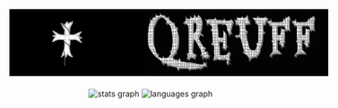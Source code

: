 <div style="display: flex;">
    <img src="https://github.com/Qreuff/Qreuff/blob/main/1.png?raw=true" width="240" />
    <img src="https://github.com/Qreuff/Qreuff/blob/main/Qreuff.gif?raw=true" width="500" />
</div>

###

<div align="center">
  <img src="https://github-readme-stats.vercel.app/api?username=qreuff&hide_title=false&hide_rank=false&show_icons=true&include_all_commits=true&count_private=true&disable_animations=false&theme=white&locale=en&hide_border=false&order=1" height="150" alt="stats graph"  />
  <img src="https://github-readme-stats.vercel.app/api/top-langs?username=qreuff&locale=en&hide_title=false&layout=compact&card_width=320&langs_count=5&theme=white&hide_border=false&order=2" height="150" alt="languages graph"  />
</div>

###
